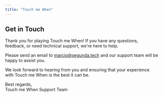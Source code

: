 ```yaml
---
title: "Touch me When"
---
```


## Get in Touch

Thank you for playing Touch me When! If you have any questions, feedback, or need technical support, we're here to help.

Please send an email to [marcio@segunda.tech](mailto:marcio@segunda.tech) and our support team will be happy to assist you.

We look forward to hearing from you and ensuring that your experience with Touch me When is the best it can be.

Best regards,  
Touch me When Support Team
